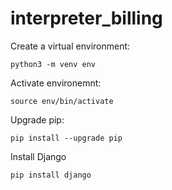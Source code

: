 # interpreter_billing

Create a virtual environment:
```shell
python3 -m venv env
```

Activate environemnt:
```shell
source env/bin/activate
```

Upgrade pip:
```shell
pip install --upgrade pip
```

Install Django
```shell
pip install django
```

